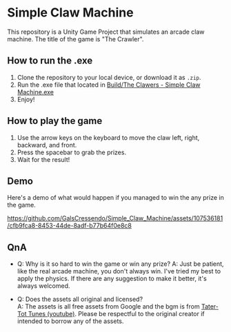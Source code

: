 # Simple Claw Machine
This repository is a Unity Game Project that simulates an arcade claw machine. The title of the game is "The Crawler".

## How to run the .exe
1. Clone the repository to your local device, or download it as `.zip`.
2. Run the .exe file that located in [Build/The Clawers - Simple Claw Machine.exe](https://github.com/GalsCressendo/Simple_Claw_Machine/tree/master/Build)
3. Enjoy!

## How to play the game
1. Use the arrow keys on the keyboard to move the claw left, right, backward, and front.
2. Press the spacebar to grab the prizes.
3. Wait for the result!

## Demo
Here's a demo of what would happen if you managed to win the any prize in the game.

https://github.com/GalsCressendo/Simple_Claw_Machine/assets/107536181/cfb9fca8-8453-44de-8adf-b77b64f0e8c8



## QnA
- Q: Why is it so hard to win the game or win any prize?
A: Just be patient, like the real arcade machine, you don't always win. I've tried my best to apply the physics. If there are any suggestion to make it better, it's always welcomed.

- Q: Does the assets all original and licensed?\
A: The assets is all free assets from Google and the bgm is from [Tater-Tot Tunes (youtube)](https://www.youtube.com/watch?v=m5_-ErE-U0o&ab_channel=Tater-TotTunes). Please be respectful to the original creator if intended to borrow any of the assets.
